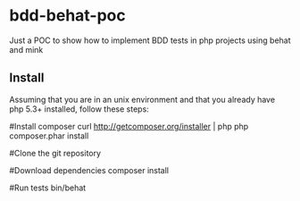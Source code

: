 bdd-behat-poc
=============

Just a POC to show how to implement BDD tests in php projects using behat and mink

## Install
Assuming that you are in an unix environment and that you already have php 5.3+ installed, follow these steps:

#Install composer
curl http://getcomposer.org/installer | php
php composer.phar install

#Clone the git repository

#Download dependencies
composer install

#Run tests
bin/behat 
